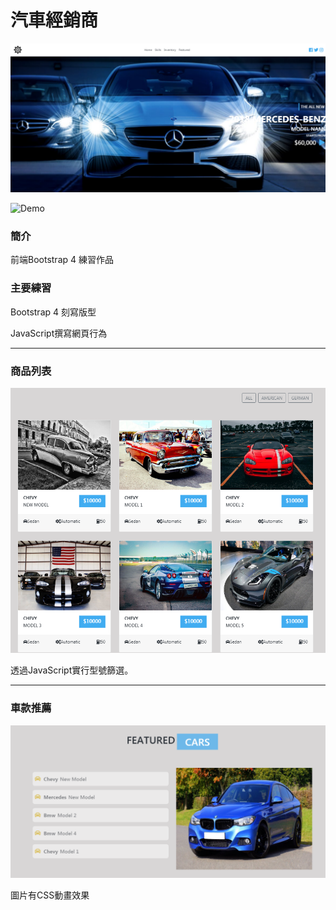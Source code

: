 # 汽車經銷商
![image](https://github.com/lhikarul/car/blob/master/demo/demo1.png?raw=true)

![Demo](https://lhikarul.github.io/car/)

### 簡介
前端Bootstrap 4 練習作品

### 主要練習
Bootstrap 4 刻寫版型

JavaScript撰寫網頁行為

***

### 商品列表

  ![image](https://github.com/lhikarul/car/blob/master/demo/demo2.png?raw=true)
  
  透過JavaScript實行型號篩選。
  
***

### 車款推薦

![image](https://github.com/lhikarul/car/blob/master/demo/demo4.png)

圖片有CSS動畫效果

